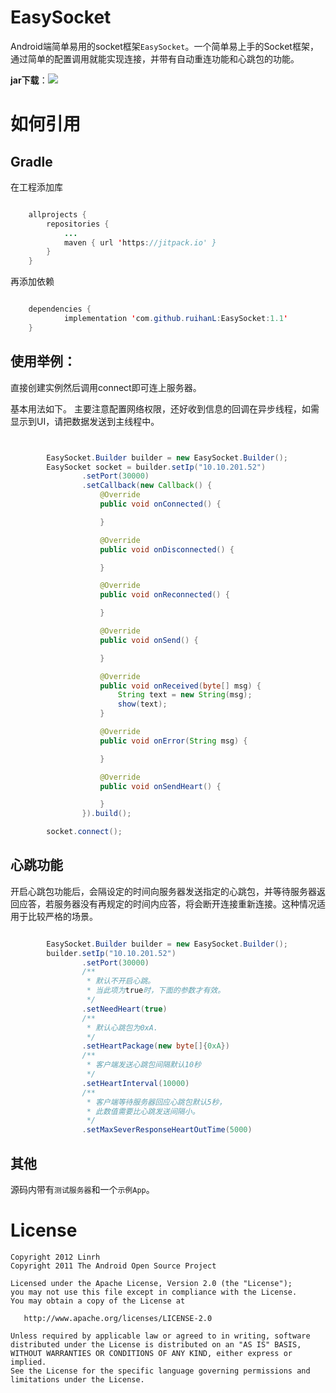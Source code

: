 EasySocket
==============

Android端简单易用的socket框架`EasySocket`。一个简单易上手的Socket框架，通过简单的配置调用就能实现连接，并带有自动重连功能和心跳包的功能。

**jar下载**：[![](https://jitpack.io/v/ruihanL/EasySocket.svg)](https://jitpack.io/#ruihanL/EasySocket)



如何引用
==============
Gradle
------
在工程添加库
```java

	allprojects {
		repositories {
			...
			maven { url 'https://jitpack.io' }
		}
	}


```
再添加依赖
```java

	dependencies {
	        implementation 'com.github.ruihanL:EasySocket:1.1'
	}


```


使用举例：
------

直接创建实例然后调用connect即可连上服务器。

基本用法如下。
主要注意配置网络权限，还好收到信息的回调在异步线程，如需显示到UI，请把数据发送到主线程中。

```java


        EasySocket.Builder builder = new EasySocket.Builder();
        EasySocket socket = builder.setIp("10.10.201.52")
                .setPort(30000)
                .setCallback(new Callback() {
                    @Override
                    public void onConnected() {

                    }

                    @Override
                    public void onDisconnected() {

                    }

                    @Override
                    public void onReconnected() {

                    }

                    @Override
                    public void onSend() {

                    }

                    @Override
                    public void onReceived(byte[] msg) {
                        String text = new String(msg);
                        show(text);
                    }

                    @Override
                    public void onError(String msg) {

                    }

                    @Override
                    public void onSendHeart() {

                    }
                }).build();

        socket.connect();

```

心跳功能
-----
开启心跳包功能后，会隔设定的时间向服务器发送指定的心跳包，并等待服务器返回应答，若服务器没有再规定的时间内应答，将会断开连接重新连接。这种情况适用于比较严格的场景。

```java

		EasySocket.Builder builder = new EasySocket.Builder();
        builder.setIp("10.10.201.52")
                .setPort(30000)
                /**
                 * 默认不开启心跳。
                 * 当此项为true时，下面的参数才有效。
                 */
                .setNeedHeart(true)
                /**
                 * 默认心跳包为0xA.
                 */
                .setHeartPackage(new byte[]{0xA})
                /**
                 * 客户端发送心跳包间隔默认10秒
                 */
                .setHeartInterval(10000)
                /**
                 * 客户端等待服务器回应心跳包默认5秒，
                 * 此数值需要比心跳发送间隔小。
                 */
                .setMaxSeverResponseHeartOutTime(5000)


```


其他
---


源码内带有`测试服务器`和一个`示例App`。


License
=======

    Copyright 2012 Linrh
    Copyright 2011 The Android Open Source Project

    Licensed under the Apache License, Version 2.0 (the "License");
    you may not use this file except in compliance with the License.
    You may obtain a copy of the License at

       http://www.apache.org/licenses/LICENSE-2.0

    Unless required by applicable law or agreed to in writing, software
    distributed under the License is distributed on an "AS IS" BASIS,
    WITHOUT WARRANTIES OR CONDITIONS OF ANY KIND, either express or implied.
    See the License for the specific language governing permissions and
    limitations under the License.


